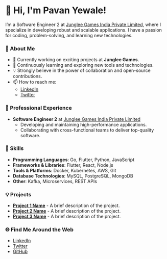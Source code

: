 
# 👋 Hi, I'm Pavan Yewale!

I’m a Software Engineer 2 at [Junglee Games India Private Limited](https://www.jungleegames.com/), where I specialize in developing robust and scalable applications. I have a passion for coding, problem-solving, and learning new technologies.

### 🌟 About Me

- 🔭 Currently working on exciting projects at **Junglee Games**.
- 🌱 Continuously learning and exploring new tools and technologies.
- 💡 Strongly believe in the power of collaboration and open-source contributions.
- 📫 How to reach me: 
  - [LinkedIn](https://www.linkedin.com/in/pavan-yewale/) 
  - [Twitter](https://twitter.com/your_twitter_handle)

### 💼 Professional Experience

- **Software Engineer 2** at [Junglee Games India Private Limited](https://www.jungleegames.com/)
  - Developing and maintaining high-performance applications.
  - Collaborating with cross-functional teams to deliver top-quality software.

### 🚀 Skills

- **Programming Languages**: Go, Flutter, Python, JavaScript
- **Frameworks & Libraries**: Flutter, React, Node.js
- **Tools & Platforms**: Docker, Kubernetes, AWS, Git
- **Database Technologies**: MySQL, PostgreSQL, MongoDB
- **Other**: Kafka, Microservices, REST APIs

### 💡 Projects

- **[Project 1 Name](#)** - A brief description of the project.
- **[Project 2 Name](#)** - A brief description of the project.
- **[Project 3 Name](#)** - A brief description of the project.

### 🌐 Find Me Around the Web

- [LinkedIn](https://www.linkedin.com/in/pavan-yewale/)
- [Twitter](https://twitter.com/your_twitter_handle)
- [GitHub](https://github.com/your_github_username)
